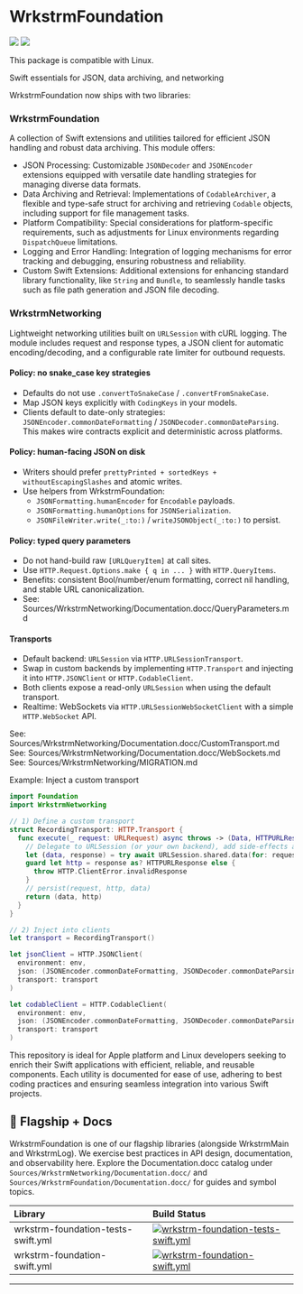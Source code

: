 # WrkstrmFoundation

[![](https://img.shields.io/endpoint?url=https%3A%2F%2Fswiftpackageindex.com%2Fapi%2Fpackages%2Fwrkstrm%2FWrkstrmFoundation%2Fbadge%3Ftype%3Dswift-versions)](https://swiftpackageindex.com/wrkstrm/WrkstrmFoundation)
[![](https://img.shields.io/endpoint?url=https%3A%2F%2Fswiftpackageindex.com%2Fapi%2Fpackages%2Fwrkstrm%2FWrkstrmFoundation%2Fbadge%3Ftype%3Dplatforms)](https://swiftpackageindex.com/wrkstrm/WrkstrmFoundation)

This package is compatible with Linux.

Swift essentials for JSON, data archiving, and networking

WrkstrmFoundation now ships with two libraries:

### WrkstrmFoundation

A collection of Swift extensions and utilities tailored for efficient JSON handling and robust data
archiving. This module offers:

- JSON Processing: Customizable `JSONDecoder` and `JSONEncoder` extensions equipped with versatile
  date handling strategies for managing diverse data formats.
- Data Archiving and Retrieval: Implementations of `CodableArchiver`, a flexible and type-safe
  struct for archiving and retrieving `Codable` objects, including support for file management
  tasks.
- Platform Compatibility: Special considerations for platform-specific requirements, such as
  adjustments for Linux environments regarding `DispatchQueue` limitations.
- Logging and Error Handling: Integration of logging mechanisms for error tracking and debugging,
  ensuring robustness and reliability.
- Custom Swift Extensions: Additional extensions for enhancing standard library functionality, like
  `String` and `Bundle`, to seamlessly handle tasks such as file path generation and JSON file
  decoding.

### WrkstrmNetworking

Lightweight networking utilities built on `URLSession` with cURL logging. The module includes
request and response types, a JSON client for automatic encoding/decoding, and a configurable rate
limiter for outbound requests.

#### Policy: no snake_case key strategies

- Defaults do not use `.convertToSnakeCase` / `.convertFromSnakeCase`.
- Map JSON keys explicitly with `CodingKeys` in your models.
- Clients default to date-only strategies:
  `JSONEncoder.commonDateFormatting` / `JSONDecoder.commonDateParsing`.
  This makes wire contracts explicit and deterministic across platforms.

#### Policy: human-facing JSON on disk

- Writers should prefer `prettyPrinted + sortedKeys + withoutEscapingSlashes` and atomic writes.
- Use helpers from WrkstrmFoundation:
  - `JSONFormatting.humanEncoder` for `Encodable` payloads.
  - `JSONFormatting.humanOptions` for `JSONSerialization`.
  - `JSONFileWriter.write(_:to:)` / `writeJSONObject(_:to:)` to persist.

#### Policy: typed query parameters

- Do not hand-build raw `[URLQueryItem]` at call sites.
- Use `HTTP.Request.Options.make { q in ... }` with `HTTP.QueryItems`.
- Benefits: consistent Bool/number/enum formatting, correct nil handling, and stable URL canonicalization.
- See: Sources/WrkstrmNetworking/Documentation.docc/QueryParameters.md

#### Transports

- Default backend: `URLSession` via `HTTP.URLSessionTransport`.
- Swap in custom backends by implementing `HTTP.Transport` and injecting it into
  `HTTP.JSONClient` or `HTTP.CodableClient`.
- Both clients expose a read-only `URLSession` when using the default transport.
- Realtime: WebSockets via `HTTP.URLSessionWebSocketClient` with a simple `HTTP.WebSocket` API.

See: Sources/WrkstrmNetworking/Documentation.docc/CustomTransport.md
See: Sources/WrkstrmNetworking/Documentation.docc/WebSockets.md
See: Sources/WrkstrmNetworking/MIGRATION.md

Example: Inject a custom transport

```swift
import Foundation
import WrkstrmNetworking

// 1) Define a custom transport
struct RecordingTransport: HTTP.Transport {
  func execute(_ request: URLRequest) async throws -> (Data, HTTPURLResponse) {
    // Delegate to URLSession (or your own backend), add side-effects as needed
    let (data, response) = try await URLSession.shared.data(for: request)
    guard let http = response as? HTTPURLResponse else {
      throw HTTP.ClientError.invalidResponse
    }
    // persist(request, http, data)
    return (data, http)
  }
}

// 2) Inject into clients
let transport = RecordingTransport()

let jsonClient = HTTP.JSONClient(
  environment: env,
  json: (JSONEncoder.commonDateFormatting, JSONDecoder.commonDateParsing),
  transport: transport
)

let codableClient = HTTP.CodableClient(
  environment: env,
  json: (JSONEncoder.commonDateFormatting, JSONDecoder.commonDateParsing),
  transport: transport
)
```

This repository is ideal for Apple platform and Linux developers seeking to enrich their Swift
applications with efficient, reliable, and reusable components. Each utility is documented for ease
of use, adhering to best coding practices and ensuring seamless integration into various Swift
projects.

## 🏁 Flagship + Docs

WrkstrmFoundation is one of our flagship libraries (alongside WrkstrmMain and WrkstrmLog). We
exercise best practices in API design, documentation, and observability here. Explore the
Documentation.docc catalog under `Sources/WrkstrmNetworking/Documentation.docc/` and
`Sources/WrkstrmFoundation/Documentation.docc/` for guides and symbol topics.

<!-- START_SECTION:status -->

| Library                            | Build Status                                                                                                                                                                                                                  |
| :--------------------------------- | :---------------------------------------------------------------------------------------------------------------------------------------------------------------------------------------------------------------------------- |
| wrkstrm-foundation-tests-swift.yml | [![wrkstrm-foundation-tests-swift.yml](https://github.com/wrkstrm/mono/actions/workflows/wrkstrm-foundation-tests-swift.yml/badge.svg)](https://github.com/wrkstrm/mono/actions/workflows/wrkstrm-foundation-tests-swift.yml) |
| wrkstrm-foundation-swift.yml       | [![wrkstrm-foundation-swift.yml](https://github.com/wrkstrm/mono/actions/workflows/wrkstrm-foundation-swift.yml/badge.svg)](https://github.com/wrkstrm/mono/actions/workflows/wrkstrm-foundation-swift.yml)                   |

---

<!-- END_SECTION:status -->
